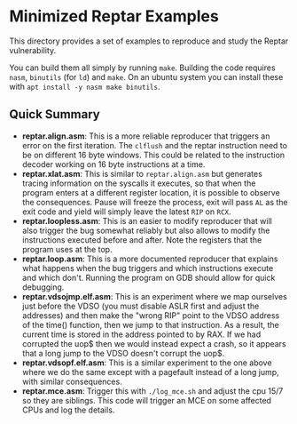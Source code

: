 # Minimized Reptar Examples

This directory provides a set of examples to reproduce and study the Reptar vulnerability.

You can build them all simply by running `make`. Building the code requires `nasm`, `binutils` (for `ld`) and `make`. On an ubuntu system you can install these with `apt install -y nasm make binutils`.

## Quick Summary

- **reptar.align.asm**: This is a more reliable reproducer that triggers an error on the first iteration. The `clflush` and the reptar instruction need to be on different 16 byte windows. This could be related to the instruction decoder working on 16 byte instructions at a time.
- **reptar.xlat.asm**: This is similar to `reptar.align.asm` but generates tracing information on the syscalls it executes, so that when the program enters at a different register location, it is possible to observe the consequences. Pause will freeze the process, exit will pass `AL` as the exit code and yield will simply leave the latest `RIP` on `RCX`.
- **reptar.loopless.asm**: This is an easier to modify reproducer that will also trigger the bug somewhat reliably but also allows to modify the instructions executed before and after. Note the registers that the program uses at the top.
- **reptar.loop.asm**: This is a more documented reproducer that explains what happens when the bug triggers and which instructions execute and which don't. Running the program on GDB should allow for quick debugging.
- **reptar.vdsojmp.elf.asm**: This is an experiment where we map ourselves just before the VDSO (you must disable ASLR first and adjust the addresses) and then make the "wrong RIP" point to the VDSO address of the time() function, then we jump to that instruction. As a result, the current time is stored in the address pointed to by RAX. If we had corrupted the uop$ then we would instead expect a crash, so it appears that a long jump to the VDSO doesn't corrupt the uop$.
- **reptar.vdsopf.elf.asm**: This is a similar experiment to the one above where we do the same except with a pagefault instead of a long jump, with similar consequences.
- **reptar.mce.asm**: Trigger this with `./log_mce.sh` and adjust the cpu 15/7 so they are siblings. This code will trigger an MCE on some affected CPUs and log the details.
